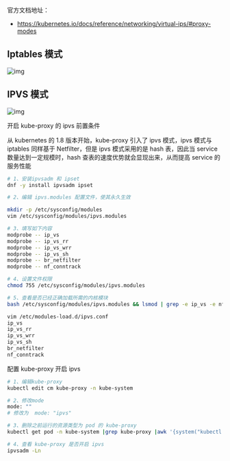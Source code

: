 官方文档地址：

- <https://kubernetes.io/docs/reference/networking/virtual-ips/#proxy-modes>

## Iptables 模式

![img](.assets/image-20221226173624634.png)

## IPVS 模式

![img](.assets/image-20221226173749101.png)

开启 kube-proxy 的 ipvs 前置条件

从 kubernetes 的 1.8 版本开始，kube-proxy 引入了 ipvs 模式，ipvs 模式与 iptables 同样基于 Netfilter，但是 ipvs 模式采用的是 hash 表，因此当 service 数量达到一定规模时，hash 查表的速度优势就会显现出来，从而提高 service 的服务性能

```bash
# 1、安装ipvsadm 和 ipset
dnf -y install ipvsadm ipset

# 2、编辑 ipvs.modules 配置文件，使其永久生效

mkdir -p /etc/sysconfig/modules
vim /etc/sysconfig/modules/ipvs.modules

# 3、填写如下内容
modprobe -- ip_vs
modprobe -- ip_vs_rr
modprobe -- ip_vs_wrr
modprobe -- ip_vs_sh
modprobe -- br_netfilter
modprobe -- nf_conntrack

# 4、设置文件权限
chmod 755 /etc/sysconfig/modules/ipvs.modules

# 5、查看是否已经正确加载所需的内核模块
bash /etc/sysconfig/modules/ipvs.modules && lsmod | grep -e ip_vs -e nf_conntrack

vim /etc/modules-load.d/ipvs.conf
ip_vs
ip_vs_rr
ip_vs_wrr
ip_vs_sh
br_netfilter
nf_conntrack
```

配置 kube-proxy 开启 ipvs

```bash
# 1、编辑kube-proxy
kubectl edit cm kube-proxy -n kube-system

# 2、修改mode
mode: ""
# 修改为  mode: "ipvs"

# 3、删除之前运行的资源类型为 pod 的 kube-proxy
kubectl get pod -n kube-system |grep kube-proxy |awk '{system("kubectl delete pod "$1" -n kube-system")}'

# 4、查看 kube-proxy 是否开启 ipvs
ipvsadm -Ln
```

